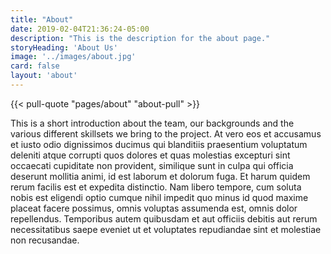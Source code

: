 ```yaml
---
title: "About"
date: 2019-02-04T21:36:24-05:00
description: "This is the description for the about page."
storyHeading: 'About Us'
image: '../images/about.jpg'
card: false
layout: 'about'
---
```


{{<  pull-quote "pages/about" "about-pull" >}}

This is a short introduction about the team, our backgrounds and the various different skillsets we bring to the project. At vero eos et accusamus et iusto odio dignissimos ducimus qui blanditiis praesentium voluptatum deleniti atque corrupti quos dolores et quas molestias excepturi sint occaecati cupiditate non provident, similique sunt in culpa qui officia deserunt mollitia animi, id est laborum et dolorum fuga. Et harum quidem rerum facilis est et expedita distinctio. Nam libero tempore, cum soluta nobis est eligendi optio cumque nihil impedit quo minus id quod maxime placeat facere possimus, omnis voluptas assumenda est, omnis dolor repellendus. Temporibus autem quibusdam et aut officiis debitis aut rerum necessitatibus saepe eveniet ut et voluptates repudiandae sint et molestiae non recusandae.